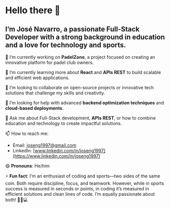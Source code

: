 # Hello there 👋
## I’m José Navarro, a passionate Full-Stack Developer with a strong background in education and a love for technology and sports.

🔭 I’m currently working on **PadelZone**, a project focused on creating an innovative platform for padel club owners.

🌱 I’m currently learning more about **React** and **APIs REST** to build scalable and efficient web applications.

👯 I’m looking to collaborate on open-source projects or innovative tech solutions that challenge my skills and creativity.

🤔 I’m looking for help with advanced **backend optimization techniques** and **cloud-based deployments**.

💬 Ask me about Full-Stack development, **APIs REST**, or how to combine education and technology to create impactful solutions.

📫 How to reach me:

- Email: [joseng1997@gmail.com](mailto:joseng1997@gmail.com)
- LinkedIn: [www.linkedin.com/in/joseng1997](https://www.linkedin.com/in/joseng1997)

😄 **Pronouns**: He/him

⚡ **Fun fact**: I’m an enthusiast of coding and sports—two sides of the same coin. Both require discipline, focus, and teamwork. However, while in sports success is measured in seconds or points, in coding it’s measured in efficient solutions and clean lines of code. I’m equally passionate about both! 🏋️‍♂️💻

